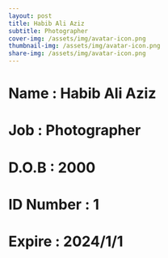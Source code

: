 ```yaml
---
layout: post
title: Habib Ali Aziz
subtitle: Photographer
cover-img: /assets/img/avatar-icon.png
thumbnail-img: /assets/img/avatar-icon.png
share-img: /assets/img/avatar-icon.png
---
```


# Name : Habib Ali Aziz
# Job : Photographer
# D.O.B : 2000
# ID Number : 1
# Expire : 2024/1/1
